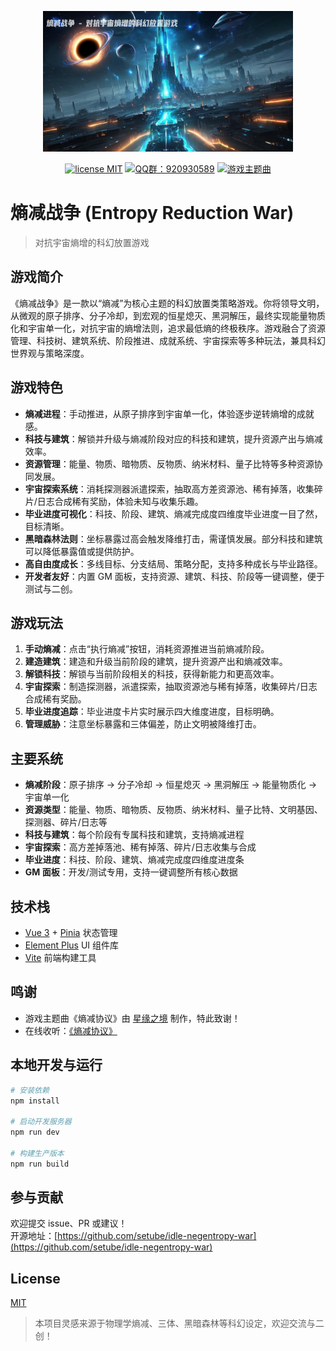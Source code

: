 <p align="center">
  <img src="./repository-images.png" width="400">
</p>
<p align="center">
  <a href="https://opensource.org/licenses/MIT"><img src="https://img.shields.io/badge/license-MIT-blue" alt="license MIT"></a>
  <a href="https://qm.qq.com/q/iifNs5qukg"><img src="https://img.shields.io/badge/QQ%E7%BE%A4-920930589-green" alt="QQ群：920930589"></a>
  <a href="https://y.qq.com/n/ryqq/songDetail/001QffDb04FXzY"><img src="https://img.shields.io/badge/%E6%B8%B8%E6%88%8F%E4%B8%BB%E9%A2%98%E6%9B%B2" alt="游戏主题曲"></a>
</p>

# 熵减战争 (Entropy Reduction War)

> 对抗宇宙熵增的科幻放置游戏

## 游戏简介

《熵减战争》是一款以“熵减”为核心主题的科幻放置类策略游戏。你将领导文明，从微观的原子排序、分子冷却，到宏观的恒星熄灭、黑洞解压，最终实现能量物质化和宇宙单一化，对抗宇宙的熵增法则，追求最低熵的终极秩序。游戏融合了资源管理、科技树、建筑系统、阶段推进、成就系统、宇宙探索等多种玩法，兼具科幻世界观与策略深度。

## 游戏特色

- **熵减进程**：手动推进，从原子排序到宇宙单一化，体验逐步逆转熵增的成就感。
- **科技与建筑**：解锁并升级与熵减阶段对应的科技和建筑，提升资源产出与熵减效率。
- **资源管理**：能量、物质、暗物质、反物质、纳米材料、量子比特等多种资源协同发展。
- **宇宙探索系统**：消耗探测器派遣探索，抽取高方差资源池、稀有掉落，收集碎片/日志合成稀有奖励，体验未知与收集乐趣。
- **毕业进度可视化**：科技、阶段、建筑、熵减完成度四维度毕业进度一目了然，目标清晰。
- **黑暗森林法则**：坐标暴露过高会触发降维打击，需谨慎发展。部分科技和建筑可以降低暴露值或提供防护。
- **高自由度成长**：多线目标、分支结局、策略分配，支持多种成长与毕业路径。
- **开发者友好**：内置 GM 面板，支持资源、建筑、科技、阶段等一键调整，便于测试与二创。

## 游戏玩法

1. **手动熵减**：点击“执行熵减”按钮，消耗资源推进当前熵减阶段。
2. **建造建筑**：建造和升级当前阶段的建筑，提升资源产出和熵减效率。
3. **解锁科技**：解锁与当前阶段相关的科技，获得新能力和更高效率。
4. **宇宙探索**：制造探测器，派遣探索，抽取资源池与稀有掉落，收集碎片/日志合成稀有奖励。
5. **毕业进度追踪**：毕业进度卡片实时展示四大维度进度，目标明确。
6. **管理威胁**：注意坐标暴露和三体偏差，防止文明被降维打击。

## 主要系统

- **熵减阶段**：原子排序 → 分子冷却 → 恒星熄灭 → 黑洞解压 → 能量物质化 → 宇宙单一化
- **资源类型**：能量、物质、暗物质、反物质、纳米材料、量子比特、文明基因、探测器、碎片/日志等
- **科技与建筑**：每个阶段有专属科技和建筑，支持熵减进程
- **宇宙探索**：高方差掉落池、稀有掉落、碎片/日志收集与合成
- **毕业进度**：科技、阶段、建筑、熵减完成度四维度进度条
- **GM 面板**：开发/测试专用，支持一键调整所有核心数据

## 技术栈

- [Vue 3](https://vuejs.org) + [Pinia](https://pinia.vuejs.org) 状态管理
- [Element Plus](https://element-plus.org) UI 组件库
- [Vite](https://vitejs.dev) 前端构建工具

## 鸣谢

- 游戏主题曲《熵减协议》由 [星缘之境](https://y.qq.com/n/ryqq/singer/001vPlHr1IBSN9) 制作，特此致谢！
- 在线收听：[《熵减协议》](https://y.qq.com/n/ryqq/songDetail/001QffDb04FXzY)

## 本地开发与运行

```bash
# 安装依赖
npm install

# 启动开发服务器
npm run dev

# 构建生产版本
npm run build
```

## 参与贡献

欢迎提交 issue、PR 或建议！  
开源地址：[https://github.com/setube/idle-negentropy-war](https://github.com/setube/idle-negentropy-war)

## License

[MIT](LICENSE)

> 本项目灵感来源于物理学熵减、三体、黑暗森林等科幻设定，欢迎交流与二创！
